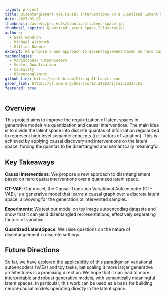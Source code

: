 ```yaml
---
layout: project
title: Disentanglement via Causal Interventions on a Quantized Latent Space
date: 2023-02-02
thumbnail: /assets/projects/quantized-latent-space.jpg
thumbnail_caption: Quantized Latent Space Illustration.
authors:
  - Gaël Gendron
  - Michael Witbrock
  - Gillian Dobbie
excerpt: We propose a new approach to disentanglement based on hard causal interventions over a quantized latent space, and demonstrate its potential for improving the interpretability and robustness of generative models. 
technologies:
  - Variational Autoencoders
  - Vector Quantization
  - Causality
  - Disentanglement
github_link: https://github.com/Strong-AI-Lab/ct-vae
paper_link: https://dl.acm.org/doi/abs/10.24963/ijcai.2023/361
featured: true
---
```


## Overview

This project aims to improve the regularization of latent spaces in generative models via quantization and causal interventions. The main idea is to divide the latent space into discrete quantas of information
regularized to represent high-level semantic concepts (i.e. factors of variation). This is achieved by applying causal discovery and interventions on the latent space, forcing the quantas to be disentangled and semantically meaningful.

## Key Takeaways

**Causal Interventions**: We propose a new approach to disentanglement based on hard causal interventions over a quantized latent space.

**CT-VAE**: Our model, the Causal-Transition Variational Autoencoder (CT-VAE), is a generative model that learns a causal graph over a discrete latent space, allwowing for the generation of intervented samples.

**Experiments**: We test our model on toy image autoencoding datasets and show that it can yield disentangled representations, effectively separating factors of variation.

**Quantized Latent Space**: We raise questions on the nature of disentanglement in discrete settings.

## Future Directions

So far, we have explored the applicability of this paradigm on variational autoencoders (VAEs) and toy tasks, but scaling it more larger generative architectures is a promising direction. We hope that it can lead to more interpretable and robust generative models, with semantically meaningful latent spaces. In particular, this work can be used as a basis for building neural-causal models operating directly in the latent space.

